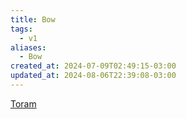 ```yaml
---
title: Bow
tags:
  - v1
aliases:
  - Bow
created_at: 2024-07-09T02:49:15-03:00
updated_at: 2024-08-06T22:39:08-03:00
---
```


[Toram](../../../../rascunhos/2024/07/Toram.md)